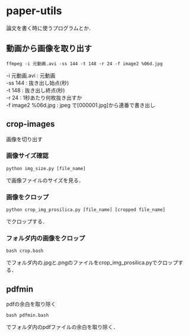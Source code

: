 # paper-utils
論文を書く時に使うプログラムとか．


## 動画から画像を取り出す
```
ffmpeg -i 元動画.avi -ss 144 -t 148 -r 24 -f image2 %06d.jpg
```
-i 元動画.avi : 元動画  
-ss 144 : 抜き出し始点(秒)  
-t 148 : 抜き出し終点(秒)  
-r 24 : 1秒あたり何枚抜き出すか  
-f image2 %06d.jpg : jpeg で[000001.jpg]から連番で書き出し  

## crop-images
画像を切り出す

### 画像サイズ確認
```
python img_size.py [file_name]
```
で画像ファイルのサイズを見る．

### 画像をクロップ
```
python crop_img_prosilica.py [file_name] [cropped file_name]
```
でクロップする．

### フォルダ内の画像をクロップ
```
bash crop.bash
```
でフォルダ内の.jpgと.pngのファイルをcrop_img_prosilica.pyでクロップする．

## pdfmin
pdfの余白を取り除く

```
bash pdfmin.bash
```
でフォルダ内のpdfファイルの余白を取り除く．

